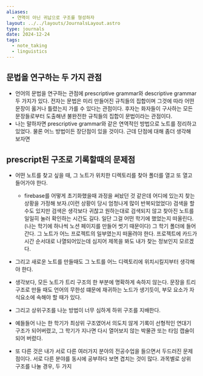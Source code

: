 ```yaml
---
aliases:
  - 연역이 아닌 귀납으로 구조를 형성하자
layout: ../../layouts/JournalsLayout.astro
type: journals
date: 2024-12-24
tags:
  - note_taking
  - linguistics
---
```

## 문법을 연구하는 두 가지 관점
- 언어의 문법을 연구하는 관점에 prescriptive grammar와 descriptive grammar 두 가지가 있다. 전자는 문법은 미리 만들어진 규칙들의 집합이며 그것에 따라 어떤 문장이 옳거나 틀렸는지 가를 수 있다는 관점이다. 후자는 화자들이 구사하는 모든 문장들로부터 도출해낸 불완전한 규칙들의 집합이 문법이라는 관점이다.
- 나는 말하자면 prescriptive grammar와 같은 연역적인 방법으로 노트를 정리하고 있었다. 물론 어느 방법이든 장단점이 있을 것이다. 근데 단점에 대해 좀더 생각해 보자면

## prescript된 구조로 기록할때의 문제점
- 어떤 노트를 찾고 싶을 때, 그 노트가 위치한 디렉토리를 찾아 폴더를 열고 또 열고 들어가야 한다.
	- firebase를 어떻게 초기화했을때 과정을 써놨던 것 같은데 어디에 있는지 찾는 상황을 가정해 보자.(이런 상황이 당시 엄청나게 많이 반복되었었다) 검색을 할 수도 있지만 검색은 생각보다 귀찮고 원하는대로 검색되지 않고 찾아진 노트를 일일히 눌러 확인하는 시간도 길다. 일단 그걸 어떤 학기에 했었는지 떠올린다. (나는 학기에 하나씩 노션 페이지를 만들어 썻기 때문이다) 그 학기 폴더에 들어간다. 그 노트가 어느 프로젝트의 일부였는지 떠올려야 한다. 프로젝트에 카드가 시간 순서대로 나열되어있는데 심지어 제목을 봐도 내가 찾는 정보인지 모르겠다.
- 그리고 새로운 노트를 만들때도 그 노트를 어느 디렉토리에 위치시킬지부터 생각해야 한다.

- 생각보다, 모든 노트가 트리 구조의 한 부분에 명확하게 속하지 않는다. 문장을 트리구조로 만들 때도 언어의 무한성 떄문에 재귀하는 노드가 생기듯이, 부모 요소가 자식요소에 속해야 할 때가 있다.
- 그리고 상위구조를 나눈 방법이 너무 심하게 하위 구조를 지배한다.

- 예들들어 나는 한 학기가 최상위 구조였어서 의도치 않게 기록이 선형적인 연대기 구조가 되어버렸고, 그 학기가 지나면 다시 열어보지 않는 박물관 또는 타임 캡슐이 되어 버렸다.
- 또 다른 것은 내가 서로 다른 여러가지 분야의 전공수업을 들으면서 두드러진 문제점이다. 서로 다른 분야를 동시에 공부하다 보면 겹치는 것이 많다. 과목별로 상위 구조를 나눌 경우, 두 가지